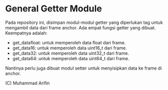 # General Getter Module
Pada repository ini, disimpan modul-modul getter yang diperlukan tag untuk mengambil data dari frame anchor. Ada empat fungsi getter yang dibuat. Keempatnya adalah:
- get_datafloat: untuk memperoleh data float dari frame. 
- get_data16: untuk memperoleh data uint16_t dari frame.
- get_data32: untuk memperoleh data uint32_t dari frame.
- get_data64: untuk memperoleh data uint64_t dari frame. 

Nantinya perlu juga dibuat modul setter untuk menyisipkan data ke frame di anchor. 

(C) Muhammad Arifin
